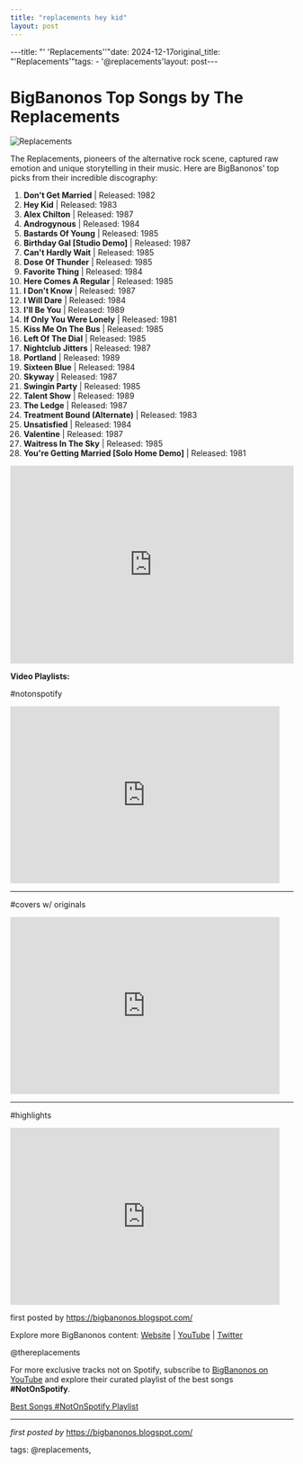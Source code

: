 ```yaml
---
title: "replacements hey kid"
layout: post
---
```

---title: "' 'Replacements''"date: 2024-12-17original_title: "'Replacements'"tags:  - '@replacements'layout: post---<h1>BigBanonos Top Songs by The Replacements</h1><img alt="Replacements" src="https://upload.wikimedia.org/wikipedia/commons/e/e7/The_Replacements_%281984_Laura_Levine_portrait%29.jpg" /> <p>The Replacements, pioneers of the alternative rock scene, captured raw emotion and unique storytelling in their music. Here are BigBanonos' top picks from their incredible discography:</p> <ol> <li><strong>Don't Get Married</strong> | Released: 1982</li> <li><strong>Hey Kid</strong> | Released: 1983</li> <li><strong>Alex Chilton</strong> | Released: 1987</li> <li><strong>Androgynous</strong> | Released: 1984</li> <li><strong>Bastards Of Young</strong> | Released: 1985</li> <li><strong>Birthday Gal [Studio Demo]</strong> | Released: 1987</li> <li><strong>Can't Hardly Wait</strong> | Released: 1985</li> <li><strong>Dose Of Thunder</strong> | Released: 1985</li> <li><strong>Favorite Thing</strong> | Released: 1984</li> <li><strong>Here Comes A Regular</strong> | Released: 1985</li> <li><strong>I Don't Know</strong> | Released: 1987</li> <li><strong>I Will Dare</strong> | Released: 1984</li> <li><strong>I'll Be You</strong> | Released: 1989</li> <li><strong>If Only You Were Lonely</strong> | Released: 1981</li> <li><strong>Kiss Me On The Bus</strong> | Released: 1985</li> <li><strong>Left Of The Dial</strong> | Released: 1985</li> <li><strong>Nightclub Jitters</strong> | Released: 1987</li> <li><strong>Portland</strong> | Released: 1989</li> <li><strong>Sixteen Blue</strong> | Released: 1984</li> <li><strong>Skyway</strong> | Released: 1987</li> <li><strong>Swingin Party</strong> | Released: 1985</li> <li><strong>Talent Show</strong> | Released: 1989</li> <li><strong>The Ledge</strong> | Released: 1987</li> <li><strong>Treatment Bound (Alternate)</strong> | Released: 1983</li> <li><strong>Unsatisfied</strong> | Released: 1984</li> <li><strong>Valentine</strong> | Released: 1987</li> <li><strong>Waitress In The Sky</strong> | Released: 1985</li> <li><strong>You're Getting Married [Solo Home Demo]</strong> | Released: 1981</li></ol> <div> <iframe src="https://open.spotify.com/embed/playlist/2KQd2bQwPwpg4NiPzaU7xK?utm_source=generator" width="100%" height="352" frameBorder="0" allowfullscreen="" allow="autoplay; clipboard-write; encrypted-media; fullscreen; picture-in-picture" loading="lazy"></iframe></div> <!-- Additional Video Playlists --><div> <p><b>Video Playlists:</b></p> <p>#notonspotify</p> <iframe allowfullscreen="" frameborder="0" height="315" src="https://www.youtube.com/embed/DZ5GdCmd12E?list=PLtuNtuTatqI0kFahUCbtbfenC_ET5O_tr" width="95%"></iframe> <hr /> <p>#covers w/ originals</p> <iframe allowfullscreen="" frameborder="0" height="315" src="https://www.youtube.com/embed/6kR-c6n2asE?list=PLtuNtuTatqI0T_GCRVtVWFUSn_PgEFzjS" width="95%"></iframe> <hr /> <p>#highlights</p> <iframe allowfullscreen="" frameborder="0" height="315" src="https://www.youtube.com/embed/cH0apc-2yek?list=PLtuNtuTatqI0z4eO5kFOUtCL7rWMUhZ9P" width="95%"></iframe></div> <p>first posted by <a href="https://bigbanonos.blogspot.com/">https://bigbanonos.blogspot.com/</a></p> <div> <p>Explore more BigBanonos content: <a href="https://bigbanonos.blogspot.com/">Website</a> | <a href="https://www.youtube.com/@BigBanonos">YouTube</a> | <a href="https://x.com/bigbanonos">Twitter</a></p></div> <!--Tags--><p>@thereplacements</p><!--Subscribe and Playlist Links--><div>    <p>For more exclusive tracks not on Spotify, subscribe to <a href="https://www.youtube.com/@BigBanonos" target="_blank">BigBanonos on YouTube</a> and explore their curated playlist of the best songs <strong>#NotOnSpotify</strong>.</p>    <p><a href="https://www.youtube.com/playlist?list=PLtuNtuTatqI0kFahUCbtbfenC_ET5O_tr" target="_blank">Best Songs #NotOnSpotify Playlist<br /></a></p></div><hr /><p><em>first posted by</em> <a href="https://bigbanonos.blogspot.com/" rel="noopener" target="_new">https://bigbanonos.blogspot.com/</a></p><p>tags: @replacements,</p>